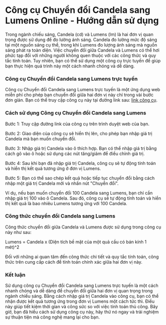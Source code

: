 Công cụ Chuyển đổi Candela sang Lumens Online - Hướng dẫn sử dụng
=================================================================

Trong ngành chiếu sáng, Candela (cd) và Lumens (lm) là hai đơn vị quan trọng được sử dụng để đo lường ánh sáng. Candela đo lường mức độ sáng tại một nguồn sáng cụ thể, trong khi Lumens đo lượng ánh sáng mà nguồn sáng phát ra toàn diện. Việc chuyển đổi giữa Candela và Lumens có thể hơi phức tạp đối với những người không quen thuộc với các công thức và quy tắc tính toán. Tuy nhiên, bạn có thể sử dụng một công cụ trực tuyến để giúp bạn thực hiện quá trình này một cách nhanh chóng và dễ dàng.

### Công cụ Chuyển đổi Candela sang Lumens trực tuyến

Công cụ Chuyển đổi Candela sang Lumens trực tuyến là một ứng dụng web miễn phí cho phép bạn chuyển đổi giữa hai đơn vị này chỉ trong vài bước đơn giản. Bạn có thể truy cập công cụ này tại đường link sau: [link công cụ](https://www.onlinecalculatorsfree.com/vi/tools/candela-to-lumen-calculator.html).

### Cách sử dụng Công cụ Chuyển đổi Candela sang Lumens

Bước 1: Truy cập đường link của công cụ trên trình duyệt web của bạn.

Bước 2: Giao diện của công cụ sẽ hiển thị lên, cho phép bạn nhập giá trị Candela mà bạn muốn chuyển đổi.

Bước 3: Nhập giá trị Candela vào ô thích hợp. Bạn có thể nhập giá trị bằng cách gõ vào ô hoặc sử dụng các nút tăng/giảm để điều chỉnh giá trị.

Bước 4: Sau khi bạn đã nhập giá trị Candela, công cụ sẽ tự động tính toán và hiển thị kết quả tương ứng ở đơn vị Lumens.

Bước 5: Bạn có thể sao chép kết quả hoặc tiếp tục chuyển đổi bằng cách nhập một giá trị Candela mới và nhấn nút "Chuyển đổi".

Ví dụ, nếu bạn muốn chuyển đổi 100 Candela sang Lumens, bạn chỉ cần nhập giá trị 100 vào ô Candela. Sau đó, công cụ sẽ tự động tính toán và hiển thị kết quả là bao nhiêu Lumens tương ứng với 100 Candela.

### Công thức chuyển đổi Candela sang Lumens

Công thức chuyển đổi giữa Candela và Lumens được sử dụng trong công cụ này như sau:

Lumens = Candela x (Diện tích bề mặt của một quả cầu có bán kính 1 mét)^2

Đối với những ai quan tâm đến công thức chi tiết và quy tắc tính toán, công thức trên cung cấp cách để tính toán chính xác giữa hai đơn vị này.

### Kết luận

Sử dụng công cụ Chuyển đổi Candela sang Lumens trực tuyến là một cách nhanh chóng và dễ dàng để chuyển đổi giữa hai đơn vị quan trọng trong ngành chiếu sáng. Bằng cách nhập giá trị Candela vào công cụ, bạn có thể nhận được kết quả tương ứng trong đơn vị Lumens một cách tức thì. Điều này giúp tiết kiệm thời gian và công sức so với việc tính toán thủ công. Bây giờ, bạn đã hiểu cách sử dụng công cụ này, hãy thử nó ngay và trải nghiệm sự thuận tiện mà công nghệ mang lại cho bạn.